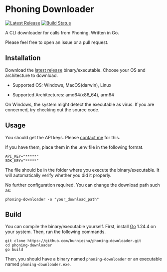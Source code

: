 # Phoning Downloader

<a href="https://github.com/bunniesnu/phoning-downloader/releases"><img src="https://img.shields.io/github/release/bunniesnu/phoning-downloader.svg" alt="Latest Release"></a>
<a href="https://github.com/bunniesnu/phoning-downloader/actions"><img src="https://github.com/bunniesnu/phoning-downloader/actions/workflows/release.yml/badge.svg" alt="Build Status"></a>

A CLI downloader for calls from Phoning. Written in Go.

Please feel free to open an issue or a pull request.

## Installation

Download the [latest release](https://github.com/bunniesnu/phoning-downloader/releases/latest) binary/executable. Choose your OS and architecture to download.

* Supported OS: Windows, MacOS(darwin), Linux

* Supported Architectures: amd64(x86_64), arm64

On Windows, the system might detect the executable as virus. If you are concerned, try checking out the source code.

## Usage

You should get the API keys. Please [contact me](mailto:support@newjeans.app) for this.

If you have them, place them in the .env file in the following format.

```
API_KEY="*****"
SDK_KEY="*****"
```

The file should be in the folder where you execute the binary/executable. It will automatically verify whether you did it properly.

No further configuration required. You can change the download path such as:
```
phoning-downloader -o "your_download_path"
```

## Build

You can compile the binary/executable yourself. First, install [Go](https://go.dev/dl/) 1.24.4 on your system. Then, run the following commands.
```
git clone https://github.com/bunniesnu/phoning-downloader.git
cd phoning-downloader
go build
```
Then, you should have a binary named ```phoning-downloader``` or an executable named ```phoning-downloader.exe```.